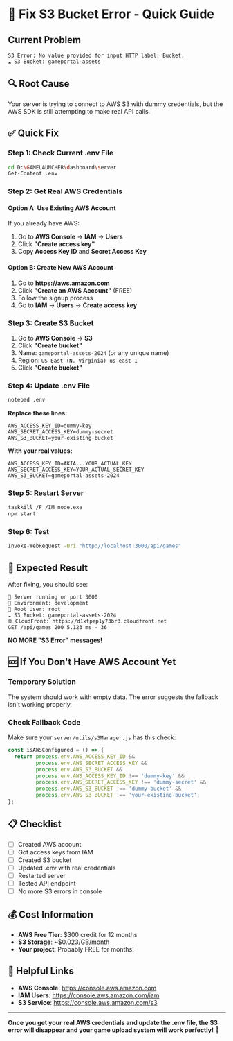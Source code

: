 # 🚨 Fix S3 Bucket Error - Quick Guide

## Current Problem
```
S3 Error: No value provided for input HTTP label: Bucket.
☁️ S3 Bucket: gameportal-assets
```

## 🔍 Root Cause
Your server is trying to connect to AWS S3 with dummy credentials, but the AWS SDK is still attempting to make real API calls.

## ✅ Quick Fix

### Step 1: Check Current .env File
```bash
cd D:\GAMELAUNCHER\dashboard\server
Get-Content .env
```

### Step 2: Get Real AWS Credentials

#### Option A: Use Existing AWS Account
If you already have AWS:
1. Go to **AWS Console** → **IAM** → **Users**
2. Click **"Create access key"**
3. Copy **Access Key ID** and **Secret Access Key**

#### Option B: Create New AWS Account
1. Go to **https://aws.amazon.com**
2. Click **"Create an AWS Account"** (FREE)
3. Follow the signup process
4. Go to **IAM** → **Users** → **Create access key**

### Step 3: Create S3 Bucket
1. Go to **AWS Console** → **S3**
2. Click **"Create bucket"**
3. Name: `gameportal-assets-2024` (or any unique name)
4. Region: `US East (N. Virginia) us-east-1`
5. Click **"Create bucket"**

### Step 4: Update .env File
```bash
notepad .env
```

**Replace these lines:**
```env
AWS_ACCESS_KEY_ID=dummy-key
AWS_SECRET_ACCESS_KEY=dummy-secret
AWS_S3_BUCKET=your-existing-bucket
```

**With your real values:**
```env
AWS_ACCESS_KEY_ID=AKIA...YOUR_ACTUAL_KEY
AWS_SECRET_ACCESS_KEY=YOUR_ACTUAL_SECRET_KEY
AWS_S3_BUCKET=gameportal-assets-2024
```

### Step 5: Restart Server
```bash
taskkill /F /IM node.exe
npm start
```

### Step 6: Test
```bash
Invoke-WebRequest -Uri "http://localhost:3000/api/games"
```

## 🎯 Expected Result
After fixing, you should see:
```
🚀 Server running on port 3000
📝 Environment: development
🔐 Root User: root
☁️ S3 Bucket: gameportal-assets-2024
🌐 CloudFront: https://d1xtpep1y73br3.cloudfront.net
GET /api/games 200 5.123 ms - 36
```

**NO MORE "S3 Error" messages!**

## 🆘 If You Don't Have AWS Account Yet

### Temporary Solution
The system should work with empty data. The error suggests the fallback isn't working properly.

### Check Fallback Code
Make sure your `server/utils/s3Manager.js` has this check:
```javascript
const isAWSConfigured = () => {
  return process.env.AWS_ACCESS_KEY_ID && 
         process.env.AWS_SECRET_ACCESS_KEY && 
         process.env.AWS_S3_BUCKET &&
         process.env.AWS_ACCESS_KEY_ID !== 'dummy-key' &&
         process.env.AWS_SECRET_ACCESS_KEY !== 'dummy-secret' &&
         process.env.AWS_S3_BUCKET !== 'dummy-bucket' &&
         process.env.AWS_S3_BUCKET !== 'your-existing-bucket';
};
```

## 📋 Checklist
- [ ] Created AWS account
- [ ] Got access keys from IAM
- [ ] Created S3 bucket
- [ ] Updated .env with real credentials
- [ ] Restarted server
- [ ] Tested API endpoint
- [ ] No more S3 errors in console

## 💰 Cost Information
- **AWS Free Tier**: $300 credit for 12 months
- **S3 Storage**: ~$0.023/GB/month
- **Your project**: Probably FREE for months!

## 🔗 Helpful Links
- **AWS Console**: https://console.aws.amazon.com
- **IAM Users**: https://console.aws.amazon.com/iam
- **S3 Service**: https://console.aws.amazon.com/s3

---

**Once you get your real AWS credentials and update the .env file, the S3 error will disappear and your game upload system will work perfectly! 🚀**

